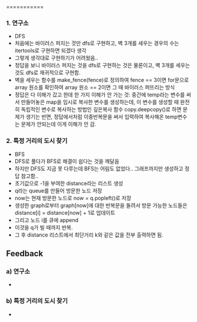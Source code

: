 ===========
### 1. 연구소
- DFS
 - 처음에는 바이러스 퍼지는 것만 dfs로 구현하고, 벽 3개를 세우는 경우의 수는 itertools로 구현하면 되겠다 생각
 - 그렇게 생각대로 구현하기가 어려웠음..
 - 정답을 보니 바이러스 퍼지는 것을 dfs로 구현하는 것은 물론이고, 벽 3개를 세우는 것도 dfs로 재귀적으로 구현함.
 - 벽을 세우는 함수를 make_fence(fence)로 정의하여 fence == 3이면 for문으로 array 원소를 확인하여 array 원소 == 2이면 그 때 바이러스 퍼뜨리는 방식
 - 정답은 다 이해가 갔고 한데 한 가지 이해가 안 가는 것: 중간에 temp라는 변수를 써서 만들어놓은 map을 임시로 복사한 변수를 생성하는데, 이 변수를 생성할 때 완전히 독립적인 변수로 복사하는 방법인 깊은복사 함수 copy.deepcopy()로 하면 문제가 생기는 반면, 정답에서처럼 이중반복문을 써서 입력하여 복사해온 temp변수는 문제가 안되는데 이게 이해가 안 감.

### 2. 특정 거리의 도시 찾기
- BFS
 - DFS로 풀다가 BFS로 해결이 쉽다는 것을 깨달음
 - 하지만 DFS도 지금 못 다루는데 BFS는 어림도 없었다.. 그래프까지만 생성하고 정답 참고함..
 - 초기값으로 -1을 부여한 distance라는 리스트 생성
 - q라는 queue를 만들어 방문한 노드 저장
 - now는 현재 방문한 노드로 now = q.popleft()로 저장
 - 생성한 graph로부터 graph[now]에 대한 반복문을 돌려서 방문 가능한 노드들은 distance[i] = distance[now] + 1로 업데이트
 - 그리고 노드 i를 큐에 append
 - 이것을 q가 빌 때까지 반복. 
 - 그 후 distance 리스트에서 최단거리 k와 같은 값을 전부 출력하면 됨.

Feedback
------------
### a) 연구소
- 

### b) 특정 거리의 도시 찾기
-